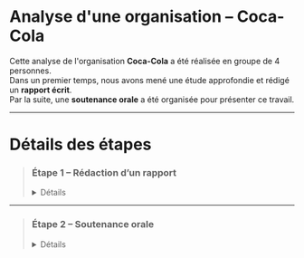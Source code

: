 # Analyse d'une organisation – Coca-Cola

Cette analyse de l'organisation **Coca-Cola** a été réalisée en groupe de 4 personnes.  
Dans un premier temps, nous avons mené une étude approfondie et rédigé un **rapport écrit**.  
Par la suite, une **soutenance orale** a été organisée pour présenter ce travail.

---

# Détails des étapes

> ### Étape 1 – Rédaction d’un rapport
> <details> <summary>Détails</summary>
>
>> Cette étape comprend un rapport contenant :  
>> - Les caractéristiques de l’organisation Coca-Cola  
>> - Le diagnostic externe de l’organisation Coca-Cola  
>> - La politique RSE (Responsabilité Sociétale des Entreprises) de Coca-Cola  
>>
>> 🔗 [Voir le rapport](https://github.com/yannislechevere/SAE-1.06/blob/master/dossier_CHAUVEL_LE-SECH_LE-CHEVERE_GUIGUE.pdf)
>
> </details>

---

> ### Étape 2 – Soutenance orale
> <details> <summary>Détails</summary>
>
>> Cette étape comprend le **diaporama** utilisé lors de la **soutenance orale** du rapport.  
>>
>> 🔗 [Voir le diaporama](https://github.com/yannislechevere/SAE-1.06/blob/master/Etape2-SoutenanceOrale/oral_CHAUVEL_LE-SECH_LE-CHEVERE_GUIGUE.pdf)
>
> </details>
